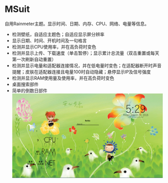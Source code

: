 # MSuit
 自用Rainmeter主题。显示时间、日期、内存、CPU、网络、电量等信息。
 * 检测壁纸，自适应主题色；自适应显示屏分辨率
 * 显示日期、时间、开机时间及一句格言
 * 检测并显示CPU使用率，并在高负荷时变色
 * 检测并显示上传、下载速度（单击暂停）；显示累计总流量（双击重置或每天第一次刷新自动重置）
* 检测并显示电量和适配器连接情况，并在低电量时变色；在适配器断开时声音提醒；皮肤在适配器连接且电量100时自动隐藏；悬停显示IP及信号强度
* 检测并显示RAM使用量及使用率，并在高负荷时变色
* 桌面搜索部件
* 简单的倒数日部件
![show](show.png)